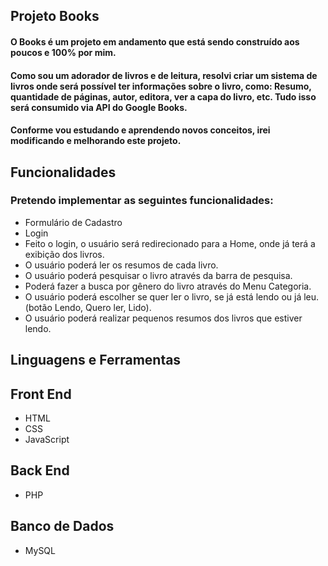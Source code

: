 ## Projeto Books

#### O Books é um projeto em andamento que está sendo construído aos poucos e 100% por mim. 
#### Como sou um adorador de livros e de leitura, resolvi criar um sistema de livros onde será possível ter informações sobre o livro, como: Resumo, quantidade de páginas, autor, editora, ver a capa do livro, etc. Tudo isso será consumido via API do Google Books.
#### Conforme vou estudando e aprendendo novos conceitos, irei modificando e melhorando este projeto. 


## Funcionalidades

### Pretendo implementar as seguintes funcionalidades:

* Formulário de Cadastro
* Login
* Feito o login, o usuário será redirecionado para a Home, onde já terá a exibição dos livros.
* O usuário poderá ler os resumos de cada livro.
* O usuário poderá pesquisar o livro através da barra de pesquisa.
* Poderá fazer a busca por gênero do livro através do Menu Categoria.
* O usuário poderá escolher se quer ler o livro, se já está lendo ou já leu. (botão Lendo, Quero ler, Lido).
* O usuário poderá realizar pequenos resumos dos livros que estiver lendo.


## Linguagens e Ferramentas

## Front End

* HTML
* CSS
* JavaScript

## Back End

* PHP 

## Banco de Dados

* MySQL

